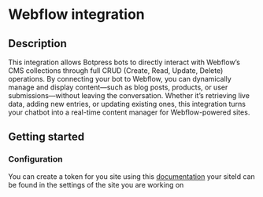 # Webflow integration

## Description

This integration allows Botpress bots to directly interact with Webflow’s CMS collections through full CRUD (Create, Read, Update, Delete) operations. By connecting your bot to Webflow, you can dynamically manage and display content—such as blog posts, products, or user submissions—without leaving the conversation. Whether it’s retrieving live data, adding new entries, or updating existing ones, this integration turns your chatbot into a real-time content manager for Webflow-powered sites.

## Getting started

### Configuration

You can create a token for you site using this [documentation](https://developers.webflow.com/data/reference/authentication/site-token)
your siteId can be found in the settings of the site you are working on
